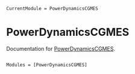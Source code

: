 ```@meta
CurrentModule = PowerDynamicsCGMES
```

# PowerDynamicsCGMES

Documentation for [PowerDynamicsCGMES](https://github.com/hexaeder/PowerDynamicsCGMES.jl).

```@index
```

```@autodocs
Modules = [PowerDynamicsCGMES]
```
